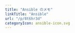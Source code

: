 ```yaml
---
title: "Ansible のメモ"
linkTitle: "Ansible"
url: "/p/8t6hr3d"
categoryIcon: ansible-icon.svg
---
```


